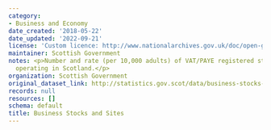 ```yaml
---
category:
- Business and Economy
date_created: '2018-05-22'
date_updated: '2022-09-21'
license: 'Custom licence: http://www.nationalarchives.gov.uk/doc/open-government-licence/version/3/'
maintainer: Scottish Government
notes: <p>Number and rate (per 10,000 adults) of VAT/PAYE registered stocks and sites
  operating in Scotland.</p>
organization: Scottish Government
original_dataset_link: http://statistics.gov.scot/data/business-stocks-and-sites
records: null
resources: []
schema: default
title: Business Stocks and Sites
---
```


